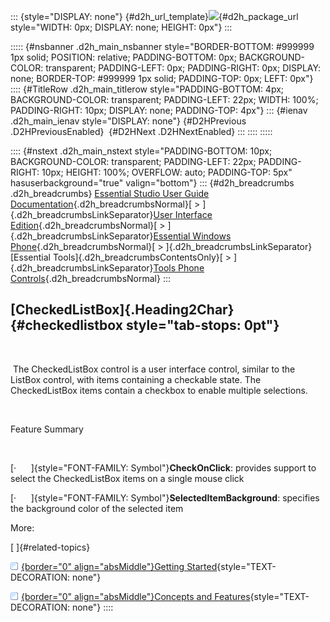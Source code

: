 ::: {style="DISPLAY: none"}
[](ms-xhelp:///?Id=d2h_url_template){#d2h_url_template}![](!package_url!){#d2h_package_url style="WIDTH: 0px; DISPLAY: none; HEIGHT: 0px"}
:::

::::: {#nsbanner .d2h_main_nsbanner style="BORDER-BOTTOM: #999999 1px solid; POSITION: relative; PADDING-BOTTOM: 0px; BACKGROUND-COLOR: transparent; PADDING-LEFT: 0px; PADDING-RIGHT: 0px; DISPLAY: none; BORDER-TOP: #999999 1px solid; PADDING-TOP: 0px; LEFT: 0px"}
:::: {#TitleRow .d2h_main_titlerow style="PADDING-BOTTOM: 4px; BACKGROUND-COLOR: transparent; PADDING-LEFT: 22px; WIDTH: 100%; PADDING-RIGHT: 10px; DISPLAY: none; PADDING-TOP: 4px"}
::: {#ienav .d2h_main_ienav style="DISPLAY: none"}
[](ms-xhelp:///?Id=c62bf016-3c66-4301-87de-485ffb0a3810){#D2HPrevious .D2HPreviousEnabled}  [](ms-xhelp:///?Id=377ad56b-f24a-4f2a-9f08-787d1f2a4b52){#D2HNext .D2HNextEnabled}
:::
::::
:::::

:::: {#nstext .d2h_main_nstext style="PADDING-BOTTOM: 10px; BACKGROUND-COLOR: transparent; PADDING-LEFT: 22px; PADDING-RIGHT: 10px; HEIGHT: 100%; OVERFLOW: auto; PADDING-TOP: 5px" hasuserbackground="true" valign="bottom"}
::: {#d2h_breadcrumbs .d2h_breadcrumbs}
[Essential Studio User Guide Documentation](ms-xhelp:///?Id=12457748-09e3-4d74-a240-8e049cedf030){.d2h_breadcrumbsNormal}[ \> ]{.d2h_breadcrumbsLinkSeparator}[User Interface Edition](ms-xhelp:///?Id=c29296b7-531c-413b-a0ec-488ca1f7f669){.d2h_breadcrumbsNormal}[ \> ]{.d2h_breadcrumbsLinkSeparator}[Essential Windows Phone](ms-xhelp:///?Id=5ea1999c-4eff-4775-b84e-407dc825f555){.d2h_breadcrumbsNormal}[ \> ]{.d2h_breadcrumbsLinkSeparator}[Essential Tools]{.d2h_breadcrumbsContentsOnly}[ \> ]{.d2h_breadcrumbsLinkSeparator}[Tools Phone Controls](ms-xhelp:///?Id=785aeb70-aa68-45ce-9666-964f209e58fd){.d2h_breadcrumbsNormal}
:::

## [CheckedListBox]{.Heading2Char} {#checkedlistbox style="tab-stops: 0pt"}

 

 The CheckedListBox control is a user interface control, similar to the ListBox control, with items containing a checkable state. The CheckedListBox items contain a checkbox to enable multiple selections.

 

Feature Summary

 

[·      ]{style="FONT-FAMILY: Symbol"}**CheckOnClick**: provides support to select the CheckedListBox items on a single mouse click

[·      ]{style="FONT-FAMILY: Symbol"}**SelectedItemBackground**: specifies the background color of the selected item

More:

[ ]{#related-topics}

[![](button.gif){border="0" align="absMiddle"}Getting Started](ms-xhelp:///?Id=377ad56b-f24a-4f2a-9f08-787d1f2a4b52){style="TEXT-DECORATION: none"}

[![](button.gif){border="0" align="absMiddle"}Concepts and Features](ms-xhelp:///?Id=d4f9ad1c-5e63-4d44-8d67-ecfcf64f7131){style="TEXT-DECORATION: none"}
::::
